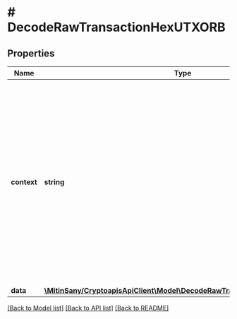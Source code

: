 # # DecodeRawTransactionHexUTXORB

## Properties

Name | Type | Description | Notes
------------ | ------------- | ------------- | -------------
**context** | **string** | In batch situations the user can use the context to correlate responses with requests. This property is present regardless of whether the response was successful or returned as an error. &#x60;context&#x60; is specified by the user. | [optional]
**data** | [**\MitinSany/CryptoapisApiClient\Model\DecodeRawTransactionHexUTXORBData**](DecodeRawTransactionHexUTXORBData.md) |  |

[[Back to Model list]](../../README.md#models) [[Back to API list]](../../README.md#endpoints) [[Back to README]](../../README.md)

